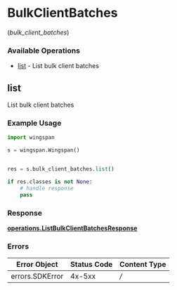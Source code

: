 # BulkClientBatches
(*bulk_client_batches*)

### Available Operations

* [list](#list) - List bulk client batches

## list

List bulk client batches

### Example Usage

```python
import wingspan

s = wingspan.Wingspan()


res = s.bulk_client_batches.list()

if res.classes is not None:
    # handle response
    pass
```


### Response

**[operations.ListBulkClientBatchesResponse](../../models/operations/listbulkclientbatchesresponse.md)**
### Errors

| Error Object    | Status Code     | Content Type    |
| --------------- | --------------- | --------------- |
| errors.SDKError | 4x-5xx          | */*             |
